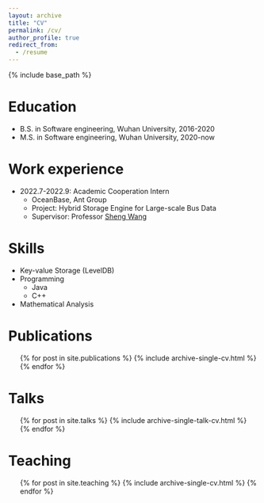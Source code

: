 ```yaml
---
layout: archive
title: "CV"
permalink: /cv/
author_profile: true
redirect_from:
  - /resume
---
```


{% include base_path %}

Education
======
* B.S. in Software engineering, Wuhan University, 2016-2020
* M.S. in Software engineering, Wuhan University, 2020-now
<!-- * Ph.D in Version Control Theory, GitHub University, 2018 (expected) -->

Work experience
======
* 2022.7-2022.9: Academic Cooperation Intern
  * OceanBase, Ant Group
  * Project: Hybrid Storage Engine for Large-scale Bus Data
  * Supervisor: Professor [Sheng Wang](http://shengwang.site/)


Skills
======
* Key-value Storage (LevelDB)
* Programming
  * Java
  * C++
* Mathematical Analysis

Publications
======
  <ul>{% for post in site.publications %}
    {% include archive-single-cv.html %}
  {% endfor %}</ul>
  
Talks
======
  <ul>{% for post in site.talks %}
    {% include archive-single-talk-cv.html %}
  {% endfor %}</ul>
  
Teaching
======
  <ul>{% for post in site.teaching %}
    {% include archive-single-cv.html %}
  {% endfor %}</ul>
  
<!-- Service and leadership
======
* Currently signed in to 43 different slack teams -->

